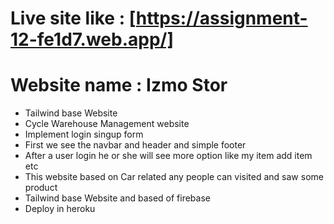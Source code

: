 # Live site like : [https://assignment-12-fe1d7.web.app/]

 # Website name : Izmo Stor 
* Tailwind base Website
* Cycle Warehouse Management website
* Implement login singup form 
* First we see the navbar and header and simple footer
* After a user login he or she will see more option like my item add item etc
* This website based on Car related any people can visited and saw some product
* Tailwind base Website and based of firebase
* Deploy in heroku 